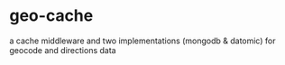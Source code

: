 geo-cache
=========

a cache middleware and two implementations (mongodb &amp; datomic) for geocode and directions data
